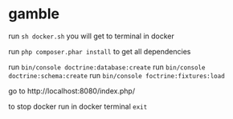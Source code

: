 # gamble
run `sh docker.sh`
you will get to terminal in docker

run `php composer.phar install` to get all dependencies

run `bin/console doctrine:database:create`
run `bin/console doctrine:schema:create`
run `bin/console foctrine:fixtures:load`

go to http://localhost:8080/index.php/

to stop docker run in docker terminal `exit`